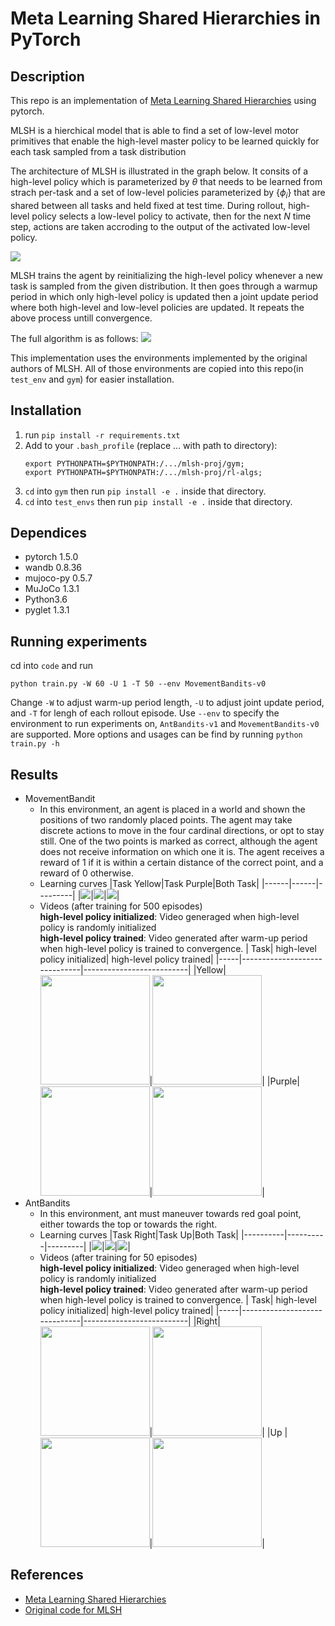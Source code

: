 # Meta Learning Shared Hierarchies in PyTorch

## Description

This repo is an implementation of [Meta Learning Shared Hierarchies](https://arxiv.org/abs/1710.09767) using pytorch.

MLSH is a hierchical model that is able to find a set of low-level motor primitives that enable the high-level master policy to be learned quickly for each task sampled from a task distribution

The architecture of MLSH is illustrated in the graph below. It consits of a high-level policy which is parameterized by $\theta$ that needs to be learned from strach per-task and a set of low-level policies parameterized by $\{\phi_i\}$ that are shared between all tasks and held fixed at test time. During rollout, high-level policy selects a low-level policy to activate, then for the next $N$ time step, actions are taken accroding to the output of the activated low-level policy.

![](assets/mlsh-arch.png)

MLSH trains the agent by reinitializing the high-level policy whenever a new task is sampled from the given distribution. It then goes through a warmup period in which only high-level policy is updated then a joint update period where both high-level and low-level policies are updated. It repeats the above process untill convergence.

The full algorithm is as follows:
![](assets/mlsh_algo.png)

This implementation uses the environments implemented by the original authors of MLSH. All of those environments are copied into this repo(in `test_env` and `gym`) for easier installation.


## Installation
1. run `pip install -r requirements.txt`
2. Add to your `.bash_profile` (replace ... with path to directory):
    ```
    export PYTHONPATH=$PYTHONPATH:/.../mlsh-proj/gym;
    export PYTHONPATH=$PYTHONPATH:/.../mlsh-proj/rl-algs;
    ```
3. `cd` into `gym` then run `pip install -e .` inside that directory.
4. `cd` into `test_envs` then run `pip install -e .` inside that directory.

## Dependices

- pytorch 1.5.0
- wandb 0.8.36
- mujoco-py 0.5.7
- MuJoCo 1.3.1
- Python3.6
- pyglet 1.3.1

## Running experiments

cd into `code` and run
```
python train.py -W 60 -U 1 -T 50 --env MovementBandits-v0
```
Change `-W` to adjust warm-up period length, `-U` to adjust joint update period, and `-T` for lengh of each rollout episode. Use `--env` to specify the environment to run experiments on, `AntBandits-v1` and `MovementBandits-v0` are supported. More options and usages can be find by running `python train.py -h`

## Results
- MovementBandit <br>
  - In this environment, an agent is placed in a world and shown the positions of two randomly placed points. The agent may take discrete actions to move in the four cardinal directions, or opt to stay still. One of the two points is marked as correct, although the agent does not receive information on which one it is. The agent receives a reward of 1 if it is within a certain distance of the correct point, and a reward of 0 otherwise.
  - Learning curves
    |Task Yellow|Task Purple|Both Task|
    |------|------|---------|
    |![](assets/0_trained_reward_mb.png)|![](assets/1_trained_reward_mb.png)|![](assets/trained_reward_mb.png)|
  - Videos (after training for 500 episodes) <br>
    **high-level policy initialized**: Video generaged when high-level policy is randomly initialized<br/>
    **high-level policy trained**: Video generated after warm-up period when high-level policy is trained to convergence.
    | Task| high-level policy initialized| high-level policy trained| 
    |-----|------------------------------|--------------------------|
    |Yellow|<img src="assets/pretrain-video-0.gif" width="175">|<img src="assets/after-warmup-video-0.gif" width="175">|
    |Purple|<img src="assets/pretrain-video-1.gif" width="175">|<img src="assets/after-warmup-video-1.gif" width="175">|
- AntBandits <br>
  - In this environment, ant must maneuver towards red goal point, either towards the top or towards the right.
  - Learning curves
    |Task Right|Task Up|Both Task|
    |----------|----------|---------|
    |![](assets/50_trained_reward.png)|![](assets/05_trained_reward.png)|![](assets/trained_reward_ab.png)|
  - Videos (after training for 50 episodes)<br>
    **high-level policy initialized**: Video generaged when high-level policy is randomly initialized<br/>
    **high-level policy trained**: Video generated after warm-up period when high-level policy is trained to convergence.
    | Task| high-level policy initialized| high-level policy trained| 
    |-----|------------------------------|--------------------------|
    |Right|<img src="assets/pretrain-video-50.gif" width="175">|<img src="assets/warmup-video-50.gif" width="175">|
    |Up   |<img src="assets/pretrain-video-05.gif" width="175">|<img src="assets/warmup-video-05.gif" width="175">|


## References
- [Meta Learning Shared Hierarchies](https://arxiv.org/abs/1710.09767)
- [Original code for MLSH](https://github.com/openai/mlsh)